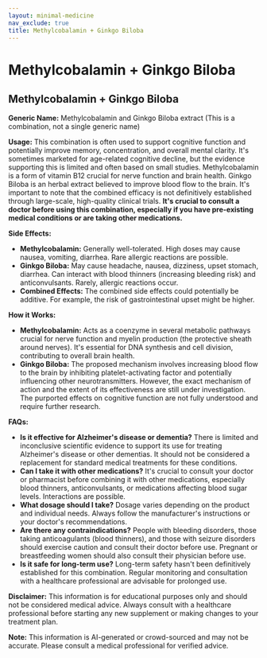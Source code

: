 ```yaml
---
layout: minimal-medicine
nav_exclude: true
title: Methylcobalamin + Ginkgo Biloba
---
```


# Methylcobalamin + Ginkgo Biloba

## Methylcobalamin + Ginkgo Biloba

**Generic Name:**  Methylcobalamin and Ginkgo Biloba extract (This is a combination, not a single generic name)

**Usage:** This combination is often used to support cognitive function and potentially improve memory, concentration, and overall mental clarity.  It's sometimes marketed for age-related cognitive decline, but the evidence supporting this is limited and often based on small studies.  Methylcobalamin is a form of vitamin B12 crucial for nerve function and brain health. Ginkgo Biloba is an herbal extract believed to improve blood flow to the brain.  It's important to note that the combined efficacy is not definitively established through large-scale, high-quality clinical trials.  **It's crucial to consult a doctor before using this combination, especially if you have pre-existing medical conditions or are taking other medications.**

**Side Effects:**

* **Methylcobalamin:** Generally well-tolerated.  High doses may cause nausea, vomiting, diarrhea.  Rare allergic reactions are possible.
* **Ginkgo Biloba:**  May cause headache, nausea, dizziness, upset stomach, diarrhea.  Can interact with blood thinners (increasing bleeding risk) and anticonvulsants.  Rarely, allergic reactions occur.
* **Combined Effects:** The combined side effects could potentially be additive. For example, the risk of gastrointestinal upset might be higher.

**How it Works:**

* **Methylcobalamin:** Acts as a coenzyme in several metabolic pathways crucial for nerve function and myelin production (the protective sheath around nerves).  It's essential for DNA synthesis and cell division, contributing to overall brain health.
* **Ginkgo Biloba:**  The proposed mechanism involves increasing blood flow to the brain by inhibiting platelet-activating factor and potentially influencing other neurotransmitters.  However, the exact mechanism of action and the extent of its effectiveness are still under investigation.  The purported effects on cognitive function are not fully understood and require further research.


**FAQs:**

* **Is it effective for Alzheimer's disease or dementia?**  There is limited and inconclusive scientific evidence to support its use for treating Alzheimer's disease or other dementias.  It should not be considered a replacement for standard medical treatments for these conditions.
* **Can I take it with other medications?**  It's crucial to consult your doctor or pharmacist before combining it with other medications, especially blood thinners, anticonvulsants, or medications affecting blood sugar levels.  Interactions are possible.
* **What dosage should I take?**  Dosage varies depending on the product and individual needs. Always follow the manufacturer's instructions or your doctor's recommendations.
* **Are there any contraindications?**  People with bleeding disorders, those taking anticoagulants (blood thinners), and those with seizure disorders should exercise caution and consult their doctor before use.  Pregnant or breastfeeding women should also consult their physician before use.
* **Is it safe for long-term use?**  Long-term safety hasn't been definitively established for this combination.  Regular monitoring and consultation with a healthcare professional are advisable for prolonged use.


**Disclaimer:** This information is for educational purposes only and should not be considered medical advice.  Always consult with a healthcare professional before starting any new supplement or making changes to your treatment plan.


**Note:** This information is AI-generated or crowd-sourced and may not be accurate. Please consult a medical professional for verified advice.